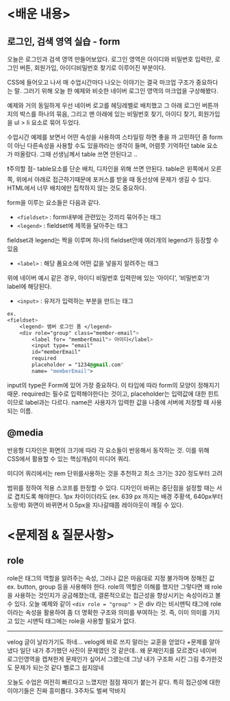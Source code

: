 # <배운 내용> 
## 로그인, 검색 영역 실습 - form

오늘은 로그인과 검색 영역 만들어보았다. 로그인 영역은 아이디와 비밀번호 입력란, 로그인 버튼, 회원가입, 아이디비밀번호 찾기로 이루어진 부분이다. 

CSS에 들어오고 나서 매 수업시간마다 나오는 이야기는 결국 마크업 구조가 중요하다는  말. 그러기 위해 오늘 한 예제와 비슷한 네이버 로그인 영역의 마크업을 구상해봤다.


예제와 거의 동일하게 우선 네이버 로고를 헤딩레벨로 배치했고 그 아래 로그인 버튼까지의 박스를 하나의 묶음, 그리고 맨 아래에 있는 비밀번호 찾기, 아이디 찾기, 회원가입을 ul > li  요소로 묶어 두었다. 

수업시간 예제를 보면서 어떤 속성을 사용하여 스타일링 하면 좋을 까 고민하던 중 form이 아닌 다른속성을 사용할 수도 있을까라는 생각이 들며, 어렴풋 기억하던 table 요소가 떠올랐다. 그때 선생님께서 table 쓰면 안된다고 ..

❗️주의할 점- table요소를 단순 배치, 디자인을 위해 쓰면 안된다. table은 왼쪽에서 오른쪽, 위에서 아래로 접근하기때문에 포커스를 받을 때 동선상에 문제가 생길 수 있다. HTML에서 너무 배치에만 집착하지 않는 것도 중요하다. 

form을 이루는 요소들은 다음과 같다. 

- `<fieldset>` : form내부에 관련있는 것끼리 묶어주는 태그
- `<legend>` : fieldset에 제목을 달아주는 태그

fieldset과 legend는 짝을 이루며 하나의 fieldset안에 여러개의 legend가 등장할 수 있음 

- `<label>` : 해당 폼요소에 어떤 값을 넣을지 알려주는 태그

위에 네이버 예시 같은 경우, 아이디 비밀번호 입력란에 있는 ‘아이디’, ‘비밀번호’가 label에 해당된다. 

- `<input>`  : 유저가 입력하는 부분을 만드는 태그

```css
ex. 
<fieldset> 
	<legend> 멤버 로그인 폼 </legend> 
	<div role="group" class="member-email">
		<label for= "memberEmail"> 아이디</label> 
		<input type= "email" 
		id="memberEmail" 
		required
		placeholder = "1234@gmail.com" 
		name= "memberEmail"> 
```

input의 type은 Form에 있어 가장 중요하다. 이 타입에 따라 form의 모양이 정해지기 때문. required는 필수로 입력해야한다는 것이고, placeholder는 입력값에 대한 힌트이므로 label과는 다르다. name은 사용자가 입력한 값을 나중에 서버에 저장할 때 사용되는 이름.

## @media

반응형 디자인은 화면의 크기에 따라 각 요소들이 반응해서 동작하는 것. 이를 위해 CSS에서 활용할 수 있는 핵심개념이 미디어 쿼리.

미디어 쿼리에서는 rem 단위를사용하는 것을 추천하고 최소 크기는 320 정도부터 고려

범위를 정하여 적용 스코프를 한정할 수 있다. 디자인이 바뀌는 중단점을 설정할 때는 서로 겹치도록 해야한다. 1px 차이이더라도 (ex. 639 px 까지는 배경 주황색, 640px부터 노랑색) 화면이 바뀌면서 0.5px을 지나갈때쯤 레이아웃이 깨질 수 있다.

# <문제점 & 질문사항> 

## role 
role은 태그의 역할을 알려주는 속성, 그러나 값은 마음대로 지정 불가하며 정해진 값 ex. button, group 등을 사용해야 한다. role의 역할은 이해를 했지만 그렇다면 왜 role을 사용하는 것인지가 궁금해졌는데, 결론적으로는 접근성을 향상시키는 속성이라고 볼 수 있다.
오늘 예제와 같이 `<div role = "group" >` 은 div 라는 비시맨틱 태그에 role이라는 속성을 활용하여 좀 더 명확한 구조와 의미를 부여하는 것. 즉, 이미 의미를 가지고 있는 시맨틱 태그에는 role을 사용할 필요가 없다.

--------

velog 글이 날라가기도 하네... velog에 바로 쓰지 말라는 교훈을 얻었다
+문제를 알아냈다 일단 내가 추가했던 사진이 문제였던 것 같은데.. 왜 문제인지를 모르겠다 네이버 로그인영역을 캡쳐한게 문제인가 싶어서 그랬는데 그냥 내가 구조화 시킨 그림 추가한것도 문제가 되는것 같다 벨로그 쉽지않네 

오늘도 수업은 여전히 빠르다고 느꼈지만 점점 재미가 붙는거 같다. 특히 접근성에 대한 이야기들은 진짜 흥미롭다. 3주차도 벌써 막바지
